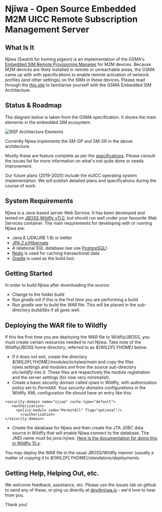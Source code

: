 # Njiwa -  Open Source Embedded M2M UICC Remote Subscription Management Server

## What Is It

 Njiwa (Swahili for homing pigeon) is an implementation of the GSMA's
 [Embedded SIM Remote Provisioning Manager](https://www.gsma.com/iot/embedded-sim/) for M2M devices. Because M2M devices are likely installed in remote or 
 unreachable areas, the GSMA came up with with specifications to enable remote
 activation of network profiles (and other settings) on the SIMs in these devices. Please read through the [this site](https://www.gsma.com/iot/embedded-sim/how-it-works/) to familiarise yourself with the GSMA Embedded SIM Architecture. 

## Status & Roadmap
  The diagram below is taken from the GSMA specification. It shows the main
  elements in the embedded SIM ecosystem.

![RSP Architecture Elements](https://raw.githubusercontent.com/bagyenda/njiwa/master/etc/arch.png)

  Currently Njiwa implements the SM-DP and SM-SR in the above architecture. 

  Mostly these are feature complete as per the [specifications](https://www.gsma.com/newsroom/all-documents/sgp-02-v3-2-remote-provisioning-architecture-for-embedded-uicc-technical-specification/). Please consult the issues list for more information on what's not quite done or needs improvement.
 
 Our future plans (2019-2020) include the eUICC operating system implementation. We will publish detailed plans and specifications during the course of work.

## System Requirements
 Njiwa is a Java-based server Web Service. It has been developed and tested
 on [JBOSS Wildfly v11.0](http://www.wildfly.org), but should run well under
 your favourite Web Services container. The main requirements for developing with or running Njiwa are:

* Java 8 (JDK/JRE 1.8) or better
* [JPA 2.x/Hibernate](http://hibernate.org)
* A relational SQL database (we use [PostgreSQL](http://www.postgresql.org))
* [Redis](http://redis.io) is used for caching transactional data
* [Gradle](https://gradle.org) is used as the build tool. 
  
## Getting Started

 In order to build Njiwa after downloading the source:

* Change to the folder *build*
* Run *gradle init* if this is the first time you are performing a build
* Run *gradle war* to build the *WAR* file. This will be placed in the sub-directory *build/libs* if all goes well.

## Deploying the WAR file to Wildfly

If this the first time you are deploying the WAR file to Wildfly/JBOSS, you must create 
certain resources needed to run Njiwa. Take note of the Wildfly/JBOSS home directory, referred to 
 as *${WILDFLYHOME}* below.

* If it does not exit, create the directory *${WILDFLYHOME}/modules/io/njiwa/main* and copy the 
  files *njiwa.settings* and *modules.xml* from the source sub-directory *etc/wildfly* into it. 
  These files are respectively the module registration and the server settings (for now very minimalist).
* Create a basic security domain called *njiwa* in Wildfly, with authorization policy set to *PermitAll*. Your *security-domains* configurations in the Wildfly XML configuration file should have an entry like this:
```
<security-domain name="njiwa" cache-type="default">
   <authorization>
     <policy-module code="PermitAll" flag="optional"/>
       </authorization>
</security-domain>
```

* Create the database for Njiwa and then create the JTA JDBC data source in Wildfly that will enable
  Njiwa connect to the database. The JNDI name must be *java:/njiwa*. [Here is the documentation for doing this in Wildfly 10.x](https://docs.jboss.org/author/display/WFLY10/DataSource+configuration). 

 You may deploy the WAR file in the usual JBOSS/Wildfly manner (usually a matter of copying it to
 *${WILDFLYHOME}/standalone/deployments*. 

## Getting Help, Helping Out, etc.

 We welcome feedback, assistance, etc. Please use the issues tab on github to send any of these, 
 or ping us directly at dev@njiwa.io - we'd love to hear from you.

 Thank you!

 

